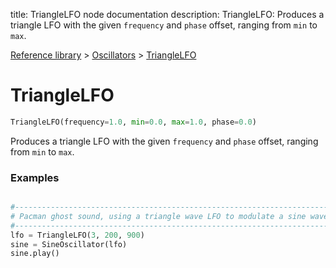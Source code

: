 title: TriangleLFO node documentation
description: TriangleLFO: Produces a triangle LFO with the given `frequency` and `phase` offset, ranging from `min` to `max`.

[Reference library](../../index.md) > [Oscillators](../index.md) > [TriangleLFO](index.md)

# TriangleLFO

```python
TriangleLFO(frequency=1.0, min=0.0, max=1.0, phase=0.0)
```

Produces a triangle LFO with the given `frequency` and `phase` offset, ranging from `min` to `max`.

### Examples

```python

#-----------------------------------------------------------------------------------
# Pacman ghost sound, using a triangle wave LFO to modulate a sine wave's frequency
#-----------------------------------------------------------------------------------
lfo = TriangleLFO(3, 200, 900)
sine = SineOscillator(lfo)
sine.play()

```

